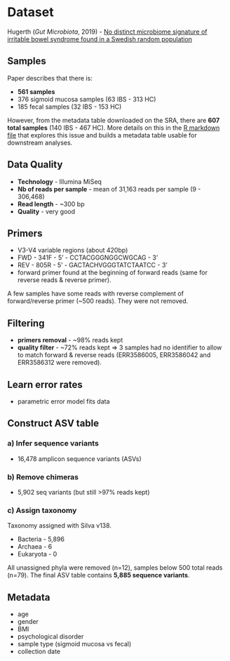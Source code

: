# Dataset
Hugerth (_Gut Microbiota_, 2019) - [No distinct microbiome signature of irritable bowel syndrome found in a Swedish random population][1]

[1]: https://gut.bmj.com/content/69/6/1076


## Samples
Paper describes that there is:
  - **561 samples**
  - 376 sigmoid mucosa samples (63 IBS - 313 HC)
  - 185 fecal samples (32 IBS - 153 HC)

However, from the metadata table downloaded on the SRA, there are **607 total samples** (140 IBS - 467 HC). More details on this in the [R markdown file](00_Metadata-Hugerth.Rmd) that explores this issue and builds a metadata table usable for downstream analyses.


## Data Quality
- **Technology** - Illumina MiSeq
- **Nb of reads per sample** - mean of 31,163 reads per sample (9 - 306,468)
- **Read length** - ~300 bp
- **Quality** - very good


## Primers
- V3-V4 variable regions (about 420bp)
- FWD - 341F - 5’ - CCTACGGGNGGCWGCAG - 3’
- REV -  805R - 5’ - GACTACHVGGGTATCTAATCC - 3’
- forward primer found at the beginning of forward reads (same for reverse reads & reverse primer).

A few samples have some reads with reverse complement of forward/reverse primer (\~500 reads). They were not removed.


## Filtering
- **primers removal** - \~98% reads kept
- **quality filter** - \~72% reads kept => 3 samples had no identifier to allow to match forward & reverse reads (ERR3586005, ERR3586042 and ERR3586312 were removed).


## Learn error rates
- parametric error model fits data

## Construct ASV table
### a) Infer sequence variants
- 16,478 amplicon sequence variants (ASVs)

### b) Remove chimeras
- 5,902 seq variants (but still >97% reads kept)

### c) Assign taxonomy
Taxonomy assigned with Silva v138.
- Bacteria - 5,896
- Archaea - 6
- Eukaryota - 0

All unassigned phyla were removed (n=12), samples below 500 total reads (n=79). The final ASV table contains **5,885 sequence variants**.

## Metadata
- age
- gender
- BMI
- psychological disorder
- sample type (sigmoid mucosa vs fecal)
- collection date